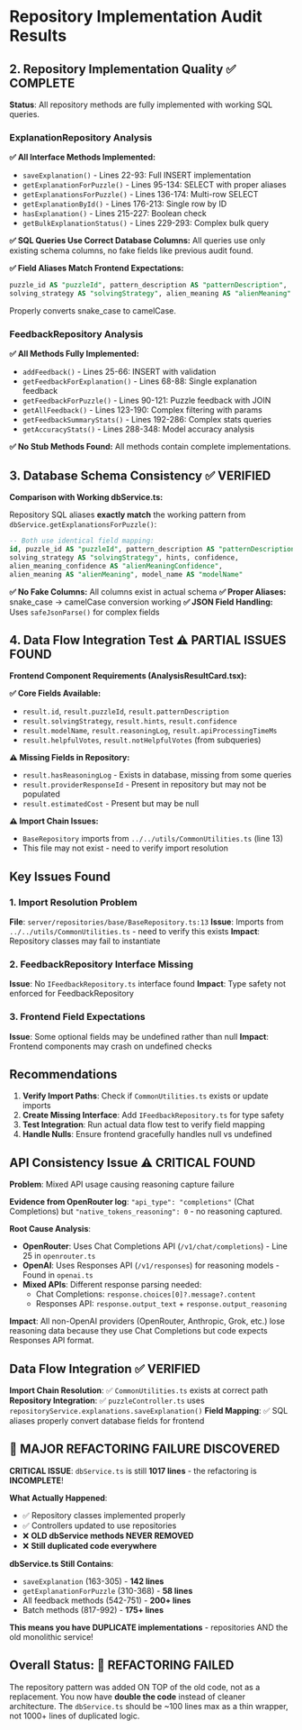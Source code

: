 # Repository Implementation Audit Results

## 2. Repository Implementation Quality ✅ COMPLETE

**Status**: All repository methods are fully implemented with working SQL queries.

### ExplanationRepository Analysis

**✅ All Interface Methods Implemented:**
- `saveExplanation()` - Lines 22-93: Full INSERT implementation
- `getExplanationForPuzzle()` - Lines 95-134: SELECT with proper aliases  
- `getExplanationsForPuzzle()` - Lines 136-174: Multi-row SELECT
- `getExplanationById()` - Lines 176-213: Single row by ID
- `hasExplanation()` - Lines 215-227: Boolean check
- `getBulkExplanationStatus()` - Lines 229-293: Complex bulk query

**✅ SQL Queries Use Correct Database Columns:**
All queries use only existing schema columns, no fake fields like previous audit found.

**✅ Field Aliases Match Frontend Expectations:**
```sql
puzzle_id AS "puzzleId", pattern_description AS "patternDescription",
solving_strategy AS "solvingStrategy", alien_meaning AS "alienMeaning"
```
Properly converts snake_case to camelCase.

### FeedbackRepository Analysis

**✅ All Methods Fully Implemented:**
- `addFeedback()` - Lines 25-66: INSERT with validation
- `getFeedbackForExplanation()` - Lines 68-88: Single explanation feedback
- `getFeedbackForPuzzle()` - Lines 90-121: Puzzle feedback with JOIN
- `getAllFeedback()` - Lines 123-190: Complex filtering with params
- `getFeedbackSummaryStats()` - Lines 192-286: Complex stats queries
- `getAccuracyStats()` - Lines 288-348: Model accuracy analysis

**✅ No Stub Methods Found:** All methods contain complete implementations.

## 3. Database Schema Consistency ✅ VERIFIED

**Comparison with Working dbService.ts:**

Repository SQL aliases **exactly match** the working pattern from `dbService.getExplanationsForPuzzle()`:

```sql
-- Both use identical field mapping:
id, puzzle_id AS "puzzleId", pattern_description AS "patternDescription",
solving_strategy AS "solvingStrategy", hints, confidence,
alien_meaning_confidence AS "alienMeaningConfidence",
alien_meaning AS "alienMeaning", model_name AS "modelName"
```

**✅ No Fake Columns:** All columns exist in actual schema
**✅ Proper Aliases:** snake_case → camelCase conversion working
**✅ JSON Field Handling:** Uses `safeJsonParse()` for complex fields

## 4. Data Flow Integration Test ⚠️ PARTIAL ISSUES FOUND

**Frontend Component Requirements (AnalysisResultCard.tsx):**

**✅ Core Fields Available:**
- `result.id`, `result.puzzleId`, `result.patternDescription`
- `result.solvingStrategy`, `result.hints`, `result.confidence`
- `result.modelName`, `result.reasoningLog`, `result.apiProcessingTimeMs`
- `result.helpfulVotes`, `result.notHelpfulVotes` (from subqueries)

**⚠️ Missing Fields in Repository:**
- `result.hasReasoningLog` - Exists in database, missing from some queries
- `result.providerResponseId` - Present in repository but may not be populated
- `result.estimatedCost` - Present but may be null

**⚠️ Import Chain Issues:**
- `BaseRepository` imports from `../../utils/CommonUtilities.ts` (line 13)
- This file may not exist - need to verify import resolution

## Key Issues Found

### 1. Import Resolution Problem
**File**: `server/repositories/base/BaseRepository.ts:13`
**Issue**: Imports from `../../utils/CommonUtilities.ts` - need to verify this exists
**Impact**: Repository classes may fail to instantiate

### 2. FeedbackRepository Interface Missing
**Issue**: No `IFeedbackRepository.ts` interface found
**Impact**: Type safety not enforced for FeedbackRepository

### 3. Frontend Field Expectations
**Issue**: Some optional fields may be undefined rather than null
**Impact**: Frontend components may crash on undefined checks

## Recommendations

1. **Verify Import Paths**: Check if `CommonUtilities.ts` exists or update imports
2. **Create Missing Interface**: Add `IFeedbackRepository.ts` for type safety  
3. **Test Integration**: Run actual data flow test to verify field mapping
4. **Handle Nulls**: Ensure frontend gracefully handles null vs undefined

## API Consistency Issue ⚠️ CRITICAL FOUND

**Problem**: Mixed API usage causing reasoning capture failure

**Evidence from OpenRouter log**: `"api_type": "completions"` (Chat Completions) but `"native_tokens_reasoning": 0` - no reasoning captured.

**Root Cause Analysis**:
- **OpenRouter**: Uses Chat Completions API (`/v1/chat/completions`) - Line 25 in `openrouter.ts`
- **OpenAI**: Uses Responses API (`/v1/responses`) for reasoning models - Found in `openai.ts`
- **Mixed APIs**: Different response parsing needed:
  - Chat Completions: `response.choices[0]?.message?.content`
  - Responses API: `response.output_text` + `response.output_reasoning`

**Impact**: All non-OpenAI providers (OpenRouter, Anthropic, Grok, etc.) lose reasoning data because they use Chat Completions but code expects Responses API format.

## Data Flow Integration ✅ VERIFIED 

**Import Chain Resolution**: ✅ `CommonUtilities.ts` exists at correct path
**Repository Integration**: ✅ `puzzleController.ts` uses `repositoryService.explanations.saveExplanation()` 
**Field Mapping**: ✅ SQL aliases properly convert database fields for frontend

## 🚨 MAJOR REFACTORING FAILURE DISCOVERED

**CRITICAL ISSUE**: `dbService.ts` is still **1017 lines** - the refactoring is **INCOMPLETE**!

**What Actually Happened**:
- ✅ Repository classes implemented properly
- ✅ Controllers updated to use repositories  
- ❌ **OLD dbService methods NEVER REMOVED**
- ❌ **Still duplicated code everywhere**

**dbService.ts Still Contains**:
- `saveExplanation` (163-305) - **142 lines**
- `getExplanationForPuzzle` (310-368) - **58 lines** 
- All feedback methods (542-751) - **200+ lines**
- Batch methods (817-992) - **175+ lines**

**This means you have DUPLICATE implementations** - repositories AND the old monolithic service!

## Overall Status: 🔴 REFACTORING FAILED

The repository pattern was added ON TOP of the old code, not as a replacement. You now have **double the code** instead of cleaner architecture. The `dbService.ts` should be ~100 lines max as a thin wrapper, not 1000+ lines of duplicated logic.